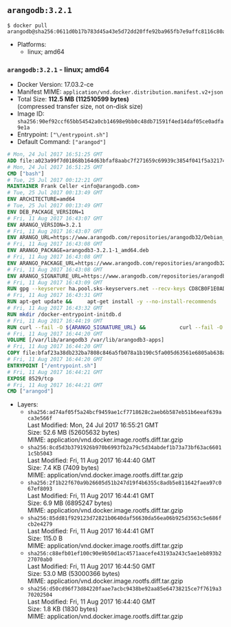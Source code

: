 ## `arangodb:3.2.1`

```console
$ docker pull arangodb@sha256:0611d0b17b783d45a43e5d72dd20ffe92ba965fb7e9affc8116c80a83f230128
```

-	Platforms:
	-	linux; amd64

### `arangodb:3.2.1` - linux; amd64

-	Docker Version: 17.03.2-ce
-	Manifest MIME: `application/vnd.docker.distribution.manifest.v2+json`
-	Total Size: **112.5 MB (112510599 bytes)**  
	(compressed transfer size, not on-disk size)
-	Image ID: `sha256:90ef92ccf65bb54542a0cb14698e9bb0c48db71591f4ed14daf05ce0adfa9e1a`
-	Entrypoint: `["\/entrypoint.sh"]`
-	Default Command: `["arangod"]`

```dockerfile
# Mon, 24 Jul 2017 16:51:25 GMT
ADD file:a023a99f7d01868b164d63bfaf8aabc7f271659c69939c3854f041f5a3217428 in / 
# Mon, 24 Jul 2017 16:51:25 GMT
CMD ["bash"]
# Tue, 25 Jul 2017 00:12:21 GMT
MAINTAINER Frank Celler <info@arangodb.com>
# Tue, 25 Jul 2017 00:13:49 GMT
ENV ARCHITECTURE=amd64
# Tue, 25 Jul 2017 00:13:49 GMT
ENV DEB_PACKAGE_VERSION=1
# Fri, 11 Aug 2017 16:43:07 GMT
ENV ARANGO_VERSION=3.2.1
# Fri, 11 Aug 2017 16:43:07 GMT
ENV ARANGO_URL=https://www.arangodb.com/repositories/arangodb32/Debian_8.0
# Fri, 11 Aug 2017 16:43:08 GMT
ENV ARANGO_PACKAGE=arangodb3-3.2.1-1_amd64.deb
# Fri, 11 Aug 2017 16:43:08 GMT
ENV ARANGO_PACKAGE_URL=https://www.arangodb.com/repositories/arangodb32/Debian_8.0/amd64/arangodb3-3.2.1-1_amd64.deb
# Fri, 11 Aug 2017 16:43:08 GMT
ENV ARANGO_SIGNATURE_URL=https://www.arangodb.com/repositories/arangodb32/Debian_8.0/amd64/arangodb3-3.2.1-1_amd64.deb.asc
# Fri, 11 Aug 2017 16:43:09 GMT
RUN gpg --keyserver ha.pool.sks-keyservers.net --recv-keys CD8CB0F1E0AD5B52E93F41E7EA93F5E56E751E9B
# Fri, 11 Aug 2017 16:43:31 GMT
RUN apt-get update &&     apt-get install -y --no-install-recommends         libjemalloc1 	libsnappy1         ca-certificates         pwgen         curl     &&     rm -rf /var/lib/apt/lists/*
# Fri, 11 Aug 2017 16:43:32 GMT
RUN mkdir /docker-entrypoint-initdb.d
# Fri, 11 Aug 2017 16:44:19 GMT
RUN curl --fail -O ${ARANGO_SIGNATURE_URL} &&           curl --fail -O ${ARANGO_PACKAGE_URL} &&             gpg --verify ${ARANGO_PACKAGE}.asc &&     (echo arangodb3 arangodb3/password password test | debconf-set-selections) &&     (echo arangodb3 arangodb3/password_again password test | debconf-set-selections) &&     DEBIAN_FRONTEND="noninteractive" dpkg -i ${ARANGO_PACKAGE} &&     rm -rf /var/lib/arangodb3/* &&     sed -ri         -e 's!127\.0\.0\.1!0.0.0.0!g'         -e 's!^(file\s*=).*!\1 -!'         -e 's!^#\s*uid\s*=.*!uid = arangodb!'         -e 's!^#\s*gid\s*=.*!gid = arangodb!'         /etc/arangodb3/arangod.conf     &&     rm -f ${ARANGO_PACKAGE}*
# Fri, 11 Aug 2017 16:44:20 GMT
VOLUME [/var/lib/arangodb3 /var/lib/arangodb3-apps]
# Fri, 11 Aug 2017 16:44:20 GMT
COPY file:bfaf23a38db232ba7808c846a5fb078a1b190c5fa005d63561e6805ab638afeb in /entrypoint.sh 
# Fri, 11 Aug 2017 16:44:20 GMT
ENTRYPOINT ["/entrypoint.sh"]
# Fri, 11 Aug 2017 16:44:21 GMT
EXPOSE 8529/tcp
# Fri, 11 Aug 2017 16:44:21 GMT
CMD ["arangod"]
```

-	Layers:
	-	`sha256:ad74af05f5a24bcf9459ae1cf7718628c2aeb6b587eb51b6eeaf639aca3e566f`  
		Last Modified: Mon, 24 Jul 2017 16:55:21 GMT  
		Size: 52.6 MB (52605632 bytes)  
		MIME: application/vnd.docker.image.rootfs.diff.tar.gzip
	-	`sha256:8cd5d3b3791926b970b6993fb2a79c5d34abdef1b73a73bf63ac66011c5b5043`  
		Last Modified: Fri, 11 Aug 2017 16:44:40 GMT  
		Size: 7.4 KB (7409 bytes)  
		MIME: application/vnd.docker.image.rootfs.diff.tar.gzip
	-	`sha256:2f1b22f670a9b26605d51b247d19f4b6355c8adb5e811642faea97c067ef8093`  
		Last Modified: Fri, 11 Aug 2017 16:44:41 GMT  
		Size: 6.9 MB (6895247 bytes)  
		MIME: application/vnd.docker.image.rootfs.diff.tar.gzip
	-	`sha256:85dd81f929123d72821b0640daf56630da56ea06b925d3563c5e686fcb2e4279`  
		Last Modified: Fri, 11 Aug 2017 16:44:41 GMT  
		Size: 115.0 B  
		MIME: application/vnd.docker.image.rootfs.diff.tar.gzip
	-	`sha256:c88efb01ef100c90e9b50d1ac4571aacefe43193a243c5ae1eb893b227070ab0`  
		Last Modified: Fri, 11 Aug 2017 16:44:50 GMT  
		Size: 53.0 MB (53000366 bytes)  
		MIME: application/vnd.docker.image.rootfs.diff.tar.gzip
	-	`sha256:d50cd96f73d84220faae7acbc9438be92aa85e64738215ce7f7619a370202504`  
		Last Modified: Fri, 11 Aug 2017 16:44:40 GMT  
		Size: 1.8 KB (1830 bytes)  
		MIME: application/vnd.docker.image.rootfs.diff.tar.gzip
